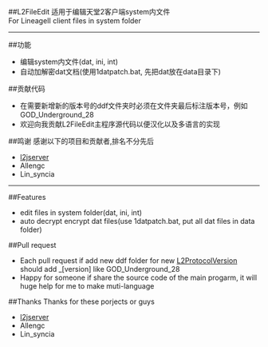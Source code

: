 ##L2FileEdit 
适用于编辑天堂2客户端system内文件<br>
For LineageII client files in system folder

-------------------
##功能

* 编辑system内文件(dat, ini, int)<br>
* 自动加解密dat文档(使用1datpatch.bat, 先把dat放在data目录下)

##贡献代码

* 在需要新增新的版本号的ddf文件夹时必须在文件夹最后标注版本号，例如 GOD_Underground_28
* 欢迎向我贡献L2FileEdit主程序源代码以便汉化以及多语言的实现

##鸣谢
感谢以下的项目和贡献者,排名不分先后

* [l2jserver](http://www.l2jserver.com/) 
* Allengc
* Lin_syncia

-------------------
##Features

* edit files in system folder(dat, ini, int)<br>
* auto decrypt encrypt dat files(use 1datpatch.bat, put all dat files in data folder)

##Pull request

* Each pull request if add new ddf folder for new [L2ProtocolVersion](http://netpro.revengineer.eu/protocols/)  should add _[version] like GOD_Underground_28
* Happy for someone if share the source code of the main progarm, it will huge help for me to make muti-language 

##Thanks
Thanks for these porjects or guys

* [l2jserver](http://www.l2jserver.com/) 
* Allengc
* Lin_syncia